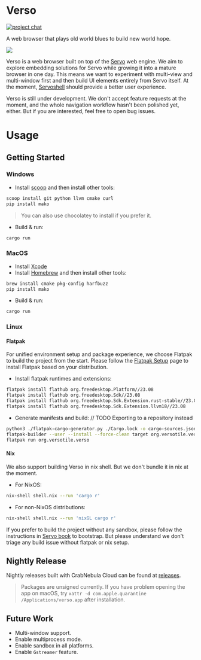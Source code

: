 # Verso

[![project chat](https://img.shields.io/badge/zulip-57a7ff?style=for-the-badge&labelColor=555555&logo=zulip)](https://versotile.zulipchat.com/)

A web browser that plays old world blues to build new world hope.

![](https://github.com/pewsheen/verso/assets/460329/7df44c7d-a4c5-4393-8378-a8b7bc438b03)

Verso is a web browser built on top of the [Servo](https://servo.org/) web engine. We aim to explore embedding solutions for Servo while growing it into a mature browser in one day.
This means we want to experiment with multi-view and multi-window first and then build UI elements entirely from Servo itself. At the moment, [Servoshell](https://servo.org/download/) should provide a better user experience.

Verso is still under development. We don't accept feature requests at the moment, and the whole navigation workflow hasn't been polished yet, either. But if you are interested, feel free to open bug issues.

# Usage

## Getting Started

### Windows

- Install [scoop](https://scoop.sh/) and then install other tools:

```sh
scoop install git python llvm cmake curl
pip install mako
```

> You can also use chocolatey to install if you prefer it.

- Build & run:

```sh
cargo run
```

### MacOS

- Install [Xcode](https://developer.apple.com/xcode/)
- Install [Homebrew](https://brew.sh/) and then install other tools:

```sh
brew install cmake pkg-config harfbuzz
pip install mako
```

- Build & run:

```sh
cargo run
```

### Linux

#### Flatpak

For unified environment setup and package experience, we choose Flatpak to build the project from the start.
Please follow the [Flatpak Setup](https://flatpak.org/setup/) page to install Flatpak based on your distribution.

- Install flatpak runtimes and extensions:

```sh
flatpak install flathub org.freedesktop.Platform//23.08
flatpak install flathub org.freedesktop.Sdk//23.08
flatpak install flathub org.freedesktop.Sdk.Extension.rust-stable//23.08
flatpak install flathub org.freedesktop.Sdk.Extension.llvm18//23.08
```

- Generate manifests and build:
// TODO Exporting to a repository instead

```sh
python3 ./flatpak-cargo-generator.py ./Cargo.lock -o cargo-sources.json
flatpak-builder --user --install --force-clean target org.versotile.verso.yml
flatpak run org.versotile.verso
```

#### Nix

We also support building Verso in nix shell. But we don't bundle it in nix at the moment.

- For NixOS:

```sh
nix-shell shell.nix --run 'cargo r'
```

- For non-NixOS distributions:

```sh
nix-shell shell.nix --run 'nixGL cargo r'
```

If you prefer to build the project without any sandbox, please follow the instructions in [Servo book](https://book.servo.org/hacking/setting-up-your-environment.html#tools-for-linux) to bootstrap.
But please understand we don't triage any build issue without flatpak or nix setup.

## Nightly Release

Nightly releases built with CrabNebula Cloud can be found at [releases](https://web.crabnebula.cloud/verso/verso-nightly/releases).

> Packages are unsigned currently. If you have problem opening the app on macOS, try `xattr -d com.apple.quarantine /Applications/verso.app` after installation. 

## Future Work

- Multi-window support.
- Enable multiprocess mode.
- Enable sandbox in all platforms.
- Enable `Gstreamer` feature.
